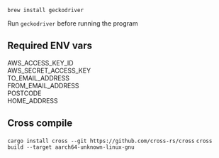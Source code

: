 ```
brew install geckodriver
```

Run ```geckodriver``` before running the program


## Required ENV vars
AWS_ACCESS_KEY_ID  
AWS_SECRET_ACCESS_KEY  
TO_EMAIL_ADDRESS  
FROM_EMAIL_ADDRESS  
POSTCODE  
HOME_ADDRESS  

## Cross compile
```cargo install cross --git https://github.com/cross-rs/cross```
```cross build --target aarch64-unknown-linux-gnu```
